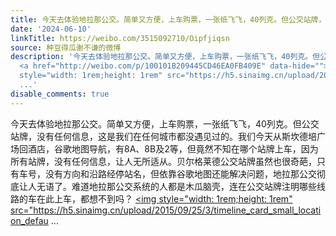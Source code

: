 ```yaml
---
title: 今天去体验地拉那公交。简单又方便，上车购票，一张纸飞飞，40列克。但公交站牌，没有任何信息，这是我们在任何城市都没遇见过的。我们今天从斯坎德培广场回酒店...
date: '2024-06-10'
linkTitle: https://weibo.com/3515092710/Oipfjiqsn
source: 种豆得瓜谢不谦的微博
description: '今天去体验地拉那公交。简单又方便，上车购票，一张纸飞飞，40列克。但公交站牌，没有任何信息，这是我们在任何城市都没遇见过的。我们今天从斯坎德培广场回酒店，谷歌地图导航，有8A、8B及2等，但竟然不知在哪个站牌上车，因为所有站牌，没有任何信息，让人无所适从。贝尔格莱德公交站牌虽然也很奇葩，只有车号，没有方向和沿路经停站名，但依靠谷歌地图还能解决问题，地拉那公交彻底让人无语了。难道地拉那公交系统的人都是木瓜脑壳，连在公交站牌注明哪些线路的车在此上车，都想不到吗？
  <a href="http://weibo.com/p/100101B209445CD46EA0FB409E" data-hide=""><span class="url-icon"><img
  style="width: 1rem;height: 1rem" src="https://h5.sinaimg.cn/upload/2015/09/25/3/timeline_card_small_location_defau
  ...'
disable_comments: true
---
```

今天去体验地拉那公交。简单又方便，上车购票，一张纸飞飞，40列克。但公交站牌，没有任何信息，这是我们在任何城市都没遇见过的。我们今天从斯坎德培广场回酒店，谷歌地图导航，有8A、8B及2等，但竟然不知在哪个站牌上车，因为所有站牌，没有任何信息，让人无所适从。贝尔格莱德公交站牌虽然也很奇葩，只有车号，没有方向和沿路经停站名，但依靠谷歌地图还能解决问题，地拉那公交彻底让人无语了。难道地拉那公交系统的人都是木瓜脑壳，连在公交站牌注明哪些线路的车在此上车，都想不到吗？ <a href="http://weibo.com/p/100101B209445CD46EA0FB409E" data-hide=""><span class="url-icon"><img style="width: 1rem;height: 1rem" src="https://h5.sinaimg.cn/upload/2015/09/25/3/timeline_card_small_location_defau ...